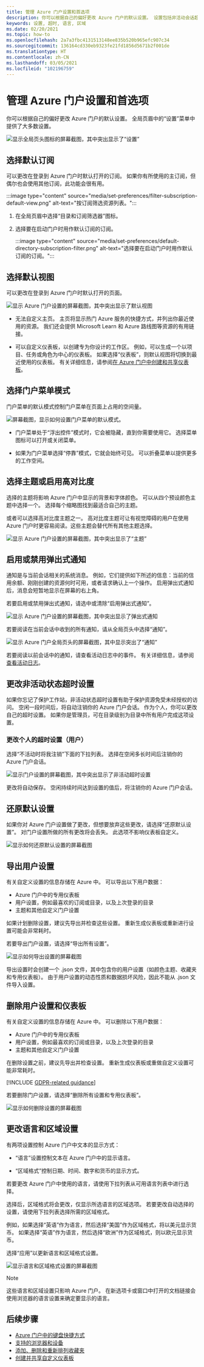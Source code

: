 ```yaml
---
title: 管理 Azure 门户设置和首选项
description: 你可以根据自己的偏好更改 Azure 门户的默认设置。 设置包括非活动会话超时、默认视图、菜单模式、对比度、主题、通知，以及语言和区域格式
keywords: 设置, 超时, 语言, 区域
ms.date: 02/20/2021
ms.topic: how-to
ms.openlocfilehash: 2a7a3fbc4131513148ee835b520b965efc907c34
ms.sourcegitcommit: 136164cd330eb9323fe21fd1856d5671b2f001de
ms.translationtype: HT
ms.contentlocale: zh-CN
ms.lasthandoff: 03/05/2021
ms.locfileid: "102196759"
---
```

# <a name="manage-azure-portal-settings-and-preferences"></a>管理 Azure 门户设置和首选项

你可以根据自己的偏好更改 Azure 门户的默认设置。 全局页眉中的“设置”菜单中提供了大多数设置。

![显示全局页头图标的屏幕截图，其中突出显示了“设置”](./media/set-preferences/header-settings.png)


## <a name="choose-your-default-subscription"></a>选择默认订阅

可以更改在登录到 Azure 门户时默认打开的订阅。 如果你有所使用的主订阅，但偶尔也会使用其他订阅，此功能会很有用。 

:::image type="content" source="media/set-preferences/filter-subscription-default-view.png" alt-text="按订阅筛选资源列表。":::

1. 在全局页眉中选择“目录和订阅筛选器”图标。

1. 选择要在启动门户时用作默认订阅的订阅。 

    :::image type="content" source="media/set-preferences/default-directory-subscription-filter.png" alt-text="选择要在启动门户时用作默认订阅的订阅。"::: 


## <a name="choose-your-default-view"></a>选择默认视图 

可以更改在登录到 Azure 门户时默认打开的页面。

![显示 Azure 门户设置的屏幕截图，其中突出显示了默认视图](./media/set-preferences/default-view.png)

- 无法自定义主页。  主页将显示热门 Azure 服务的快捷方式，并列出你最近使用的资源。 我们还会提供 Microsoft Learn 和 Azure 路线图等资源的有用链接。

- 可以自定义仪表板，以创建专为你设计的工作区。 例如，可以生成一个以项目、任务或角色为中心的仪表板。 如果选择“仪表板”，则默认视图将切换到最近使用的仪表板。 有关详细信息，请参阅[在 Azure 门户中创建和共享仪表板](azure-portal-dashboards.md)。

## <a name="choose-a-portal-menu-mode"></a>选择门户菜单模式

门户菜单的默认模式控制门户菜单在页面上占用的空间量。

![屏幕截图，显示如何设置门户菜单的默认模式。](./media/set-preferences/menu-mode.png)

- 门户菜单处于“浮出控件”模式时，它会被隐藏，直到你需要使用它。 选择菜单图标可以打开或关闭菜单。

- 如果为门户菜单选择“停靠”模式，它就会始终可见。 可以折叠菜单以提供更多的工作空间。

## <a name="choose-a-theme-or-enable-high-contrast"></a>选择主题或启用高对比度

选择的主题将影响 Azure 门户中显示的背景和字体颜色。 可以从四个预设颜色主题中选择一个。 选择每个缩略图找到最适合自己的主题。

或者可以选择高对比度主题之一。 高对比度主题可让有视觉障碍的用户在使用 Azure 门户时更容易阅读。这些主题会替代所有其他主题选择。

![显示 Azure 门户设置的屏幕截图，其中突出显示了“主题”](./media/set-preferences/theme.png)

## <a name="enable-or-disable-pop-up-notifications"></a>启用或禁用弹出式通知

通知是与当前会话相关的系统消息。 例如，它们提供如下所述的信息：当前的信用余额、刚刚创建的资源何时可用，或者请求确认上一个操作。 启用弹出式通知后，消息会短暂地显示在屏幕的右上角。 

若要启用或禁用弹出式通知，请选中或清除“启用弹出式通知”。

![显示 Azure 门户设置的屏幕截图，其中突出显示了弹出式通知](./media/set-preferences/popup-notifications.png)

若要阅读在当前会话中收到的所有通知，请从全局页头中选择“通知”。

![显示 Azure 门户全局页头的屏幕截图，其中显示突出了“通知”](./media/set-preferences/read-notifications.png)

若要阅读以前会话中的通知，请查看活动日志中的事件。 有关详细信息，请参阅[查看活动日志](../azure-monitor/essentials/activity-log.md#view-the-activity-log)。 

## <a name="change-the-inactivity-timeout-setting"></a>更改非活动状态超时设置

如果你忘记了保护工作站，非活动状态超时设置有助于保护资源免受未经授权的访问。 空闲一段时间后，将自动注销你的 Azure 门户会话。 作为个人，你可以更改自己的超时设置。 如果你是管理员，可在目录级别为目录中所有用户完成这项设置。

### <a name="change-your-individual-timeout-setting-user"></a>更改个人的超时设置（用户）

选择“不活动时将我注销”下面的下拉列表。 选择在空闲多长时间后注销你的 Azure 门户会话。

![显示门户设置的屏幕截图，其中突出显示了非活动超时设置](./media/set-preferences/inactive-signout-user.png)

更改将自动保存。 空闲持续时间达到设置的值后，将注销你的 Azure 门户会话。

<!-- not support in mc -->
<!-- ### Change the directory timeout setting (admin) -->

## <a name="restore-default-settings"></a>还原默认设置

如果你对 Azure 门户设置做了更改，但想要放弃这些更改，请选择“还原默认设置”。 对门户设置所做的所有更改将会丢失。 此选项不影响仪表板自定义。

![显示如何还原默认设置的屏幕截图](./media/set-preferences/useful-links-restore-defaults.png)

## <a name="export-user-settings"></a>导出用户设置

有关自定义设置的信息存储在 Azure 中。 可以导出以下用户数据：

* Azure 门户中的专用仪表板
* 用户设置，例如最喜欢的订阅或目录，以及上次登录的目录
* 主题和其他自定义门户设置

如果计划删除设置，建议先导出并检查这些设置。 重新生成仪表板或重新进行设置可能会非常耗时。

若要导出门户设置，请选择“导出所有设置”。

![显示如何导出设置的屏幕截图](./media/set-preferences/useful-links-export-settings.png)

导出设置时会创建一个 .json 文件，其中包含你的用户设置（如颜色主题、收藏夹和专用仪表板）。 由于用户设置的动态性质和数据损坏风险，因此不能从 .json 文件导入设置。

## <a name="delete-user-settings-and-dashboards"></a>删除用户设置和仪表板

有关自定义设置的信息存储在 Azure 中。 可以删除以下用户数据：

* Azure 门户中的专用仪表板
* 用户设置，例如最喜欢的订阅或目录，以及上次登录的目录
* 主题和其他自定义门户设置

在删除设置之前，建议先导出并检查设置。 重新生成仪表板或重做自定义设置可能非常耗时。

[!INCLUDE [GDPR-related guidance](../../includes/gdpr-intro-sentence.md)]

若要删除门户设置，请选择“删除所有设置和专用仪表板”。

![显示如何删除设置的屏幕截图](./media/set-preferences/useful-links-delete-settings.png)

## <a name="change-language-and-regional-settings"></a>更改语言和区域设置

有两项设置控制 Azure 门户中文本的显示方式： 
- “语言”设置控制文本在 Azure 门户中的显示语言。 

- “区域格式”控制日期、时间、数字和货币的显示方式。

若要更改 Azure 门户中使用的语言，请使用下拉列表从可用语言列表中进行选择。

选择后，区域格式将会更改，仅显示所选语言的区域选项。 若要更改自动选择的设置，请使用下拉列表选择所需的区域格式。

例如，如果选择“英语”作为语言，然后选择“美国”作为区域格式，将以美元显示货币。 如果选择“英语”作为语言，然后选择“欧洲”作为区域格式，则以欧元显示货币。

选择“应用”以更新语言和区域格式设置。

   ![显示语言和区域格式设置的屏幕截图](./media/set-preferences/language.png)

>[!NOTE]
>这些语言和区域设置只影响 Azure 门户。 在新选项卡或窗口中打开的文档链接会使用浏览器的语言设置来确定要显示的语言。
>

## <a name="next-steps"></a>后续步骤

- [Azure 门户中的键盘快捷方式](azure-portal-keyboard-shortcuts.md)
- [支持的浏览器和设备](azure-portal-supported-browsers-devices.md)
- [添加、删除和重新排列收藏夹](azure-portal-add-remove-sort-favorites.md)
- [创建并共享自定义仪表板](azure-portal-dashboards.md)

<!-- * [Azure portal how-to video series](azure-portal-video-series.md) -->
